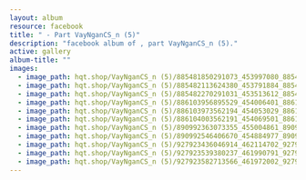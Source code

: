 ```yaml
---
layout: album
resource: facebook
title: " - Part VayNganCS_n (5)"
description: "facebook album of , part VayNganCS_n (5)."
active: gallery
album-title: ""
images:
  - image_path: hqt.shop/VayNganCS_n (5)/885481850291073_453997080_885481846957740_8127720833947885448_n.jpg
  - image_path: hqt.shop/VayNganCS_n (5)/885482113624380_453791884_885482110291047_2080060450067604982_n.jpg
  - image_path: hqt.shop/VayNganCS_n (5)/885482270291031_453513612_885482266957698_6550993972414379216_n.jpg
  - image_path: hqt.shop/VayNganCS_n (5)/886103956895529_454006401_886104826895442_308756601986580368_n.jpg
  - image_path: hqt.shop/VayNganCS_n (5)/886103973562194_454053029_886104846895440_1457252817334659122_n.jpg
  - image_path: hqt.shop/VayNganCS_n (5)/886104003562191_454069501_886104863562105_7846966354779065850_n.jpg
  - image_path: hqt.shop/VayNganCS_n (5)/890992363073355_455004861_890993353073256_6951998109323492458_n.jpg
  - image_path: hqt.shop/VayNganCS_n (5)/890992546406670_454884977_890993546406570_1595908904808048751_n.jpg
  - image_path: hqt.shop/VayNganCS_n (5)/927923436046914_462114702_927923439380247_4536020954310357076_n.jpg
  - image_path: hqt.shop/VayNganCS_n (5)/927923539380237_461990791_927923546046903_927097383862227693_n.jpg
  - image_path: hqt.shop/VayNganCS_n (5)/927923582713566_461972002_927923586046899_5516128424204040749_n.jpg
---
```

